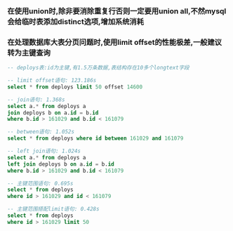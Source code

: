 ### 在使用union时,除非要消除重复行否则一定要用union all,不然mysql会给临时表添加distinct选项​,增加系统消耗

### 在处理数据库大表分页问题时,使用limit offset的性能极差,一般建议转为主键查询

```sql
-- deploys表:id为主键,有1.5万条数据,表结构存在10多个longtext字段

-- limit offset语句: 123.186s
select * from deploys limit 50 offset 14600

-- join语句: 1.368s
select a.* from deploys a 
join deploys b on a.id = b.id
where b.id > 161029 and b.id < 161079

-- between语句: 1.052s
select * from deploys where id between 161029 and 161079

-- left join语句: 1.024s
select a.* from deploys a 
left join deploys b on a.id = b.id
where b.id > 161029 and b.id < 161079

-- 主键范围语句: 0.695s
select * from deploys 
where id > 161029 and id < 161079

-- 主键范围搭配limit语句: 0.428s
select * from deploys 
where id > 161029 limit 50
```
